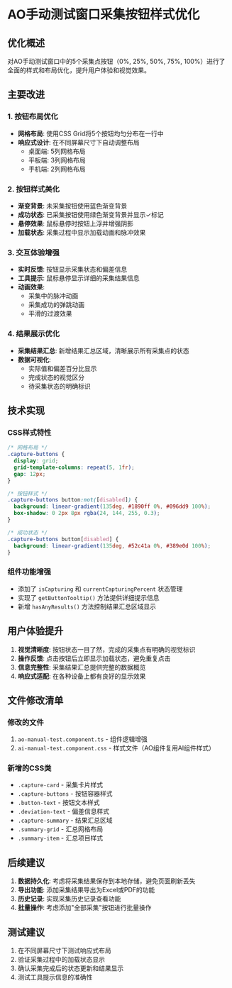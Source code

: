 # AO手动测试窗口采集按钮样式优化

## 优化概述

对AO手动测试窗口中的5个采集点按钮（0%, 25%, 50%, 75%, 100%）进行了全面的样式和布局优化，提升用户体验和视觉效果。

## 主要改进

### 1. 按钮布局优化
- **网格布局**: 使用CSS Grid将5个按钮均匀分布在一行中
- **响应式设计**: 在不同屏幕尺寸下自动调整布局
  - 桌面端: 5列网格布局
  - 平板端: 3列网格布局  
  - 手机端: 2列网格布局

### 2. 按钮样式美化
- **渐变背景**: 未采集按钮使用蓝色渐变背景
- **成功状态**: 已采集按钮使用绿色渐变背景并显示✓标记
- **悬停效果**: 鼠标悬停时按钮上浮并增强阴影
- **加载状态**: 采集过程中显示加载动画和脉冲效果

### 3. 交互体验增强
- **实时反馈**: 按钮显示采集状态和偏差信息
- **工具提示**: 鼠标悬停显示详细的采集结果信息
- **动画效果**: 
  - 采集中的脉冲动画
  - 采集成功的弹跳动画
  - 平滑的过渡效果

### 4. 结果展示优化
- **采集结果汇总**: 新增结果汇总区域，清晰展示所有采集点的状态
- **数据可视化**: 
  - 实际值和偏差百分比显示
  - 完成状态的视觉区分
  - 待采集状态的明确标识

## 技术实现

### CSS样式特性
```css
/* 网格布局 */
.capture-buttons {
  display: grid;
  grid-template-columns: repeat(5, 1fr);
  gap: 12px;
}

/* 按钮样式 */
.capture-buttons button:not([disabled]) {
  background: linear-gradient(135deg, #1890ff 0%, #096dd9 100%);
  box-shadow: 0 2px 8px rgba(24, 144, 255, 0.3);
}

/* 成功状态 */
.capture-buttons button[disabled] {
  background: linear-gradient(135deg, #52c41a 0%, #389e0d 100%);
}
```

### 组件功能增强
- 添加了 `isCapturing` 和 `currentCapturingPercent` 状态管理
- 实现了 `getButtonTooltip()` 方法提供详细提示信息
- 新增 `hasAnyResults()` 方法控制结果汇总区域显示

## 用户体验提升

1. **视觉清晰度**: 按钮状态一目了然，完成的采集点有明确的视觉标识
2. **操作反馈**: 点击按钮后立即显示加载状态，避免重复点击
3. **信息完整性**: 采集结果汇总提供完整的数据概览
4. **响应式适配**: 在各种设备上都有良好的显示效果

## 文件修改清单

### 修改的文件
1. `ao-manual-test.component.ts` - 组件逻辑增强
2. `ai-manual-test.component.css` - 样式文件（AO组件复用AI组件样式）

### 新增的CSS类
- `.capture-card` - 采集卡片样式
- `.capture-buttons` - 按钮容器样式
- `.button-text` - 按钮文本样式
- `.deviation-text` - 偏差信息样式
- `.capture-summary` - 结果汇总区域
- `.summary-grid` - 汇总网格布局
- `.summary-item` - 汇总项目样式

## 后续建议

1. **数据持久化**: 考虑将采集结果保存到本地存储，避免页面刷新丢失
2. **导出功能**: 添加采集结果导出为Excel或PDF的功能
3. **历史记录**: 实现采集历史记录查看功能
4. **批量操作**: 考虑添加"全部采集"按钮进行批量操作

## 测试建议

1. 在不同屏幕尺寸下测试响应式布局
2. 验证采集过程中的加载状态显示
3. 确认采集完成后的状态更新和结果显示
4. 测试工具提示信息的准确性
